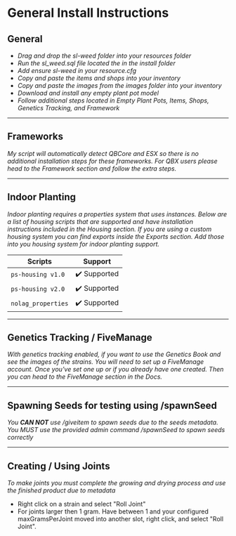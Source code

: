 # General Install Instructions

## General
- *Drag and drop the sl-weed folder into your resources folder*
- *Run the sl_weed.sql file located the in the install folder*
- *Add ensure sl-weed in your resource.cfg*
- *Copy and paste the items and shops into your inventory*
- *Copy and paste the images from the images folder into your inventory*
- *Download and install any empty plant pot model*
- *Follow additional steps located in Empty Plant Pots, Items, Shops, Genetics Tracking, and Framework*

---

## Frameworks
*My script will automatically detect QBCore and ESX so there is no additional installation steps for these frameworks. For QBX users please head to the Framework section and follow the extra steps.*

---

## Indoor Planting
*Indoor planting requires a properties system that uses instances. Below are a list of housing scripts that are supported and have installation instructions included in the Housing section. If you are using a custom housing system you can find exports inside the Exports section. Add those into you housing system for indoor planting support.*

| Scripts                 | Support                       |
| ----------------------- | ----------------------------- |
| `ps-housing v1.0`       |   ✔️   Supported               |
| `ps-housing v2.0`       |   ✔️   Supported               |
| `nolag_properties`      |   ✔️   Supported               |


---

## Genetics Tracking / FiveManage
*With genetics tracking enabled, if you want to use the Genetics Book and see the images of the strains. You will need to set up a FiveManage account. Once you've set one up or if you already have one created. Then you can head to the FiveManage section in the Docs.*

---

## Spawning Seeds for testing using /spawnSeed
*You **CAN NOT** use /giveitem to spawn seeds due to the seeds metadata. You MUST use the provided admin command /spawnSeed to spawn seeds correctly*

---

## Creating / Using Joints
*To make joints you must complete the growing and drying process and use the finished product due to metadata*

- Right click on a strain and select "Roll Joint"
- For joints larger then 1 gram. Have between 1 and your configured maxGramsPerJoint moved into another slot, right click, and select "Roll Joint".
